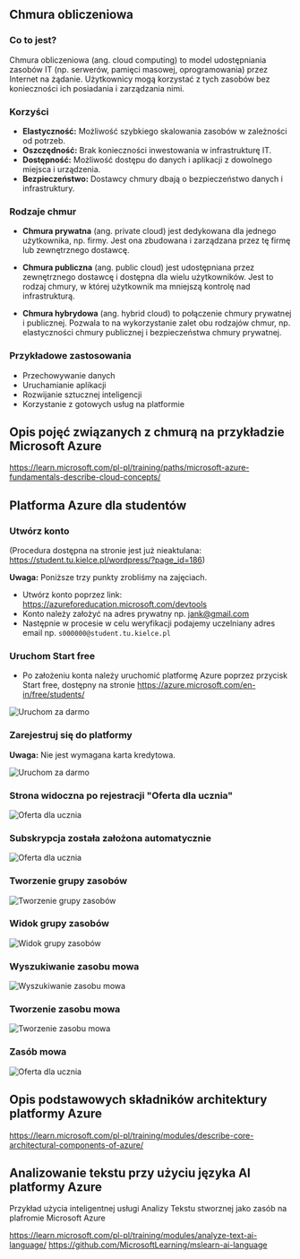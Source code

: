 ## Chmura obliczeniowa

### Co to jest?

Chmura obliczeniowa (ang. cloud computing) to model udostępniania zasobów IT (np. serwerów, pamięci masowej, oprogramowania) przez Internet na żądanie. Użytkownicy mogą korzystać z tych zasobów bez konieczności ich posiadania i zarządzania nimi.

### Korzyści

* **Elastyczność:** Możliwość szybkiego skalowania zasobów w zależności od potrzeb.
* **Oszczędność:** Brak konieczności inwestowania w infrastrukturę IT.
* **Dostępność:** Możliwość dostępu do danych i aplikacji z dowolnego miejsca i urządzenia.
* **Bezpieczeństwo:** Dostawcy chmury dbają o bezpieczeństwo danych i infrastruktury.

### Rodzaje chmur

* **Chmura prywatna** (ang. private cloud) jest dedykowana dla jednego użytkownika, np. firmy. Jest ona zbudowana i zarządzana przez tę firmę lub zewnętrznego dostawcę.

* **Chmura publiczna** (ang. public cloud) jest udostępniana przez zewnętrznego dostawcę i dostępna dla wielu użytkowników. Jest to rodzaj chmury, w której użytkownik ma mniejszą kontrolę nad infrastrukturą.

* **Chmura hybrydowa** (ang. hybrid cloud) to połączenie chmury prywatnej i publicznej. Pozwala to na wykorzystanie zalet obu rodzajów chmur, np. elastyczności chmury publicznej i bezpieczeństwa chmury prywatnej.

### Przykładowe zastosowania

* Przechowywanie danych
* Uruchamianie aplikacji
* Rozwijanie sztucznej inteligencji
* Korzystanie z gotowych usług na platformie

## Opis pojęć związanych z chmurą na przykładzie Microsoft Azure
https://learn.microsoft.com/pl-pl/training/paths/microsoft-azure-fundamentals-describe-cloud-concepts/

## Platforma Azure dla studentów

### Utwórz konto
(Procedura dostępna na stronie jest już nieaktulana: https://student.tu.kielce.pl/wordpress/?page_id=186)

**Uwaga:** Poniższe trzy punkty zrobliśmy na zajęciach. 
* Utwórz konto poprzez link: https://azureforeducation.microsoft.com/devtools
* Konto należy założyć na adres prywatny np. jank@gmail.com
* Następnie w procesie w celu weryfikacji podajemy uczelniany adres email np. ```s000000@student.tu.kielce.pl```

### Uruchom Start free
* Po założeniu konta należy uruchomić platformę Azure poprzez przycisk Start free, dostępny na stronie https://azure.microsoft.com/en-in/free/students/

![Uruchom za darmo](https://github.com/lukpaw/iui-lectures/blob/main/iui02/img/1_azure_uruchom_za_darmo.jpg "Uruchom za darmo")

### Zarejestruj się do platformy 
**Uwaga:** Nie jest wymagana karta kredytowa.

![Uruchom za darmo](https://github.com/lukpaw/iui-lectures/blob/main/iui02/img/2_azure_rejestracja.jpg "Rejestracja")

### Strona widoczna po rejestracji "Oferta dla ucznia"

![Oferta dla ucznia](https://github.com/lukpaw/iui-lectures/blob/main/iui02/img/3_azure_oferta_dla_ucznia.jpg "Oferta dla ucznia")

### Subskrypcja została założona automatycznie

![Oferta dla ucznia](https://github.com/lukpaw/iui-lectures/blob/main/iui02/img/4_azure_subskrypcje.jpg "Subskrypcja")

### Tworzenie grupy zasobów

![Tworzenie grupy zasobów](https://github.com/lukpaw/iui-lectures/blob/main/iui02/img/5_azure_tworzenie_grupy_zasobów.jpg "Tworzenie grupy zasobów")

### Widok grupy zasobów

![Widok grupy zasobów](https://github.com/lukpaw/iui-lectures/blob/main/iui02/img/6_azure_grupa_zasobow.jpg "Widok grupy zasobów")

### Wyszukiwanie zasobu mowa

![Wyszukiwanie zasobu mowa](https://github.com/lukpaw/iui-lectures/blob/main/iui02/img/7_azure_wyszukiwanie_zasobu_mowa.jpg "Wyszukiwanie zasobu mowa")

### Tworzenie zasobu mowa

![Tworzenie zasobu mowa](https://github.com/lukpaw/iui-lectures/blob/main/iui02/img/8_azure_tworzenie_zasobu_mowa.jpg "Tworzenie zasobu mowa")

### Zasób mowa

![Oferta dla ucznia](https://github.com/lukpaw/iui-lectures/blob/main/iui02/img/9_azure_zasob_mowa.jpg "Zasób mowa")

## Opis podstawowych składników architektury platformy Azure
https://learn.microsoft.com/pl-pl/training/modules/describe-core-architectural-components-of-azure/

## Analizowanie tekstu przy użyciu języka AI platformy Azure

Przykład użycia inteligentnej usługi Analizy Tekstu stworznej jako zasób na plafromie Microsoft Azure 

https://learn.microsoft.com/pl-pl/training/modules/analyze-text-ai-language/
https://github.com/MicrosoftLearning/mslearn-ai-language
